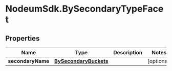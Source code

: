 # NodeumSdk.BySecondaryTypeFacet

## Properties

Name | Type | Description | Notes
------------ | ------------- | ------------- | -------------
**secondaryName** | [**BySecondaryBuckets**](BySecondaryBuckets.md) |  | [optional] 



